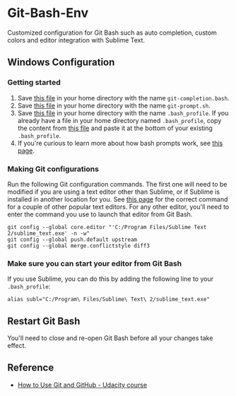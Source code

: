 # Git-Bash-Env
Customized configuration for Git Bash such as auto completion, custom colors and editor integration with Sublime Text.

## Windows Configuration
### Getting started
1. Save [this file][1] in your home directory with the name `git-completion.bash`.
2. Save [this file][2] in your home directory with the name `git-prompt.sh`.
3. Save [this file][3] in your home directory with the name `.bash_profile`. If 
you already have a file in your home directory named `.bash_profile`, copy the 
content from [this file][3] and paste it at the bottom of your existing `.bash_profile`.
4. If you're curious to learn more about how bash prompts work, see [this page][4].

### Making Git configurations
Run the following Git configuration commands. The first one will need to be modified if you are using a text editor other than Sublime, or if Sublime is installed in another location for you. See [this page][5] for the correct command for a couple of other popular text editors. For any other editor, you'll need to enter the command you use to launch that editor from Git Bash.
```
git config --global core.editor "'C:/Program Files/Sublime Text 2/sublime_text.exe' -n -w"
git config --global push.default upstream
git config --global merge.conflictstyle diff3
```

### Make sure you can start your editor from Git Bash
If you use Sublime, you can do this by adding the following line to your `.bash_profile`:
```
alias subl="C:/Program\ Files/Sublime\ Text\ 2/sublime_text.exe"
```

## Restart Git Bash
You'll need to close and re-open Git Bash before all your changes take effect.

## Reference
* [How to Use Git and GitHub - Udacity course][6]

[1]: git-completion.bash
[2]: git-prompt.sh
[3]: .bash_profile
[4]: http://www.cyberciti.biz/tips/howto-linux-unix-bash-shell-setup-prompt.html
[5]: https://help.github.com/articles/associating-text-editors-with-git/
[6]: https://www.udacity.com/course/viewer#!/c-ud775/l-2980038599/m-3341718587


